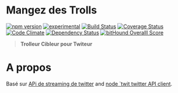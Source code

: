 # Mangez des Trolls

[![npm version][npm-badge]][npm-url]
[![experimental][experimental-badge]][experimental-url]
[![Build Status][travis-badge]][travis-url]
[![Coverage Status][coverage-badge]][coverage-url]
[![Code Climate][codeclimate-badge]][codeclimate-url]
[![Dependency Status][david-badge]][david-url]
[![bitHound Overalll Score][bithound-badge]][bithound-url]

> **Trolleur Cibleur pour Twiteur**


# A propos

Basé sur [APi de streaming de twitter](https://dev.twitter.com/streaming/public)
and [node `twit twitter API client](https://github.com/ttezel/twit).

[npm-badge]: https://img.shields.io/npm/v/mangez-des-paumes.svg
[npm-url]: https://npmjs.com/package/mangez-des-paumes
[travis-badge]: https://api.travis-ci.org/NetMergicur/mangez-des-paumes.svg
[travis-url]: https://travis-ci.org/NetMergicur/mangez-des-paumes
[david-badge]: https://david-dm.org/NetMergicur/mangez-des-paumes.svg
[david-url]: https://david-dm.org/NetMergicur/mangez-des-paumes
[experimental-badge]: https://img.shields.io/badge/stability-experimental-DD5F0A.svg
[experimental-url]: https://nodejs.org/api/documentation.html#documentation_stability_index
[codeclimate-badge]: https://codeclimate.com/github/NetMergicur/mangez-des-paumes/badges/gpa.svg
[codeclimate-url]: https://codeclimate.com/github/NetMergicur/mangez-des-paumes
[coverage-badge]: https://codeclimate.com/github/NetMergicur/mangez-des-paumes/badges/coverage.svg
[coverage-url]: https://codeclimate.com/github/NetMergicur/mangez-des-paumes/coverage
[bithound-badge]: https://www.bithound.io/github/NetMergicur/mangez-des-paumes/badges/score.svg
[bithound-url]: https://www.bithound.io/github/NetMergicur/mangez-des-paumes
